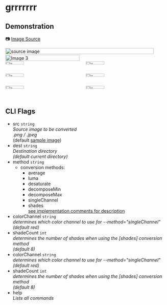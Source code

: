 # grrrrrrr

## Demonstration
📷 [Image Source](https://www.pinterest.com/pin/345510602680940816/)

<div style="display: grid; grid-template-columns: 1fr;">
  <img src="https://i.imgur.com/UX8Xtyo.jpg" alt="source image" style="width: 96%;">
</div>

<div style="display: grid; grid-template-columns: 1fr 1fr;">
  <img src="https://i.imgur.com/FKM1Au0.png" alt="Image 3" style="width: 96%;">
</div>

<div style="display: grid; grid-template-columns: 1fr 1fr;">
  <img src="https://i.imgur.com/BkuCdR9.png" alt="Image 1" style="width: 48%;">
  <img src="https://i.imgur.com/ku441go.png" alt="Image 2" style="width: 48%;">
</div>

<div style="display: grid; grid-template-columns: 1fr 1fr;">
  <img src="https://i.imgur.com/oLkJH4k.png" alt="Image 3" style="width: 48%;">
  <img src="https://i.imgur.com/JzWOces.png" alt="Image 4" style="width: 48%;">
</div>

<div style="display: grid; grid-template-columns: 1fr 1fr;">
  <img src="https://i.imgur.com/ro6Au1j.png" alt="Image 3" style="width: 48%;">
  <img src="https://i.imgur.com/tS4GP9b.png" alt="Image 4" style="width: 48%;">
</div>

## CLI Flags
- src `string` <br>
*Source image to be converted<br>
.png / .jpeg*<br>
(default [sample image](assets/images/fallen-angels-1995.jpeg))
- dest `string`<br>
*Destination directory<br>
(default current directory)*
- method `string`<br>
    - conversion methods:
      - average 
      - luma
      - desaturate
      - decomposeMin
      - decomposeMax
      - singleChannel
      - shades
<br> [see implementation comments for description](pkg/grrrrrrr/grrrrrrr.go)
- colorChannel `string`<br>
*determines which color channel to use for --method="singleChannel"<br>
(default red)*
- shadeCount `int`<br>
*determines the number of shades when using the [shades] conversion method<br>
(default 8)*
- colorChannel `string`<br>
*determines which color channel to use for --method="singleChannel"<br>
(default red)*
- shadeCount `int`<br>
*determines the number of shades when using the [shades] conversion method<br>
(default 8)*
- help <br>
*Lists all commands*